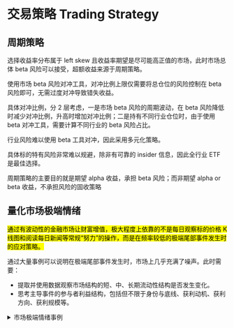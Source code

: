 # 交易策略 Trading Strategy

## 周期策略

选择收益率分布属于 left skew 且收益率期望是尽可能高正值的市场，此时市场总体 beta 风险可以接受，超额收益来源于周期策略。

使用市场 beta 风险对冲工具，对冲比例上限仅需要将总仓位的风险控制在 beta 风险即可，无需过度对冲导致错失收益。

具体对冲比例，分 2 层考虑，一是市场 beta 风险的周期波动，在 beta 风险降低时减少对冲比例，升高时增加对冲比例；二是持有不同行业仓位时，由于使用 beta 对冲工具，需要计算不同行业的 beta 风险占比。

行业风险难以使用 beta 工具对冲，因此采用多元化策略。

具体标的特有风险非常难以规避，除非有可靠的 insider 信息，因此全行业 ETF 是最佳选择。

周期策略的主要目的就是期望 alpha 收益，承担 beta 风险；而非期望 alpha or beta 收益，不承担风险的固收策略

## 量化市场极端情绪

<mark>通过有波动性的金融市场让财富增值，极大程度上依靠的不是每日观察标的价格 K 线图和阅读每日新闻等常规“努力”的操作，而是在频率较低的极端尾部事件发生时的应对策略。</mark>

通过大量事例可以说明在极端尾部事件发生时，市场上几乎充满了噪声。此时需要：

- 提取并使用数据观察市场结构的短、中、长期流动性结构是否发生变化。
- 思考主导事件的参与者利益结构，包括但不限于身份与底线、获利动机、获利方向、获利规模等。

<details>

<summary>市场极端情绪事例</summary>

---

> 噪声：2021 年 4 月中旬，crypto 交易机构 Coinbase 在美股上市。当时的市场氛围是散户群情激昂，以 ETH 为首的 altcoin 价格更是涨幅惊人，新闻媒体更是宣布“元宇宙”时代已经到来。

> 后市：

> 信号：

---

> 噪声：2021 年 11 月上旬，BTC 价格来到 69,000$，Elon Musk 更是在 Twitter 上发表 post 助推市场 FOMO 情绪。

> 后市：

> 信号：

---

> 噪声：2022 年 2 月下旬，Russia 发动对 Ukraine 的战争，当日全球风险资产大幅下跌，避险资产大幅上涨，新闻媒体更是宣布“第三次世界大战”已经开始。 

> 后市：

> 信号：

---

> 噪声：2022 年中，由 Luna 崩盘导致的 crypto 市场流动性继续紧缩，以 ETH 为首的 altcoin 价格跌幅巨大，新闻媒体更是宣扬 ETH 等大型项目代币即将归零和“元宇宙”不可实现理论。

---

> 噪声：2022 年中，由于 RUS-UKR 战争和中国大陆疫情封锁导致的全球大宗商品和制成品的供应链压力，全球平均通胀率飙升，能源、金属和农产品等大宗商品价格持续上涨，新闻媒体更是宣扬 1970s 的超级滞涨周期已经到来。

> 后市：

> 信号：

---

> 噪声：2022 年 Q4，美国经济持续面临高通胀压力，Fed 多次大幅加息导致全球风险资产相比年初跌幅巨大，大量年初的明星科技公司股价崩盘和 crypto 机构破产如 FTX，大量市场卖方机构宣传主题是风险资产价格将会继续暴跌的研报。

> 后市：

> 信号：

---

> 噪声：2023 年 1 月下旬，由于中国大陆在 2022 年底全面解除疫情风控，导致恒生指数价格仅在一个季度内就上涨超过 50%，新闻媒体和大量市场卖方机构宣传中国经济重新回到高增长的正轨。

> 后市：

> 信号：

---

> 噪声：2023 年 3 月中旬，SVB 和 Swiss Credit 两家中大型银行的破产，导致全球已上市的金融机构股价出现大幅波动，新闻媒体更是宣扬 2008 年次贷危机规模的全球金融危机马上就会发生。

> 后市：

> 信号：

---

> 噪声：2024 年 8 月上旬，Nikkei 225 指数单日下跌超过 10%，引发全球风险资产大幅波动，VIX 指数大幅飙升，新闻媒体宣扬本轮 AI 科技浪潮的泡沫已经破灭。

> 后市：

> 信号：

---

> 噪声：2025 年 4 月，D. Trump 和中国官方持续加码全面报复性关税，甚至超过 200%，全球风险资产大跌，VIX 指数大幅飙升，新闻媒体更是宣扬“第三次世界大战”已经开始。

> 后市：

> 信号：

---

> 噪声：2025 年 5 月，由于 D. Trump 引发的一系列全球关税事件，美元指数自年初大跌，黄金持续暴涨，新闻媒体更是渲染重回“金本位”时代，黄金价格即将复现 1970s 的涨幅。

> 后市：

> 信号：

---

> 噪声：

> 后市：

> 信号：


</details>


